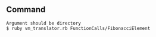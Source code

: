 ## Command
```
Argument should be directory
$ ruby vm_translator.rb FunctionCalls/FibonacciElement
```
